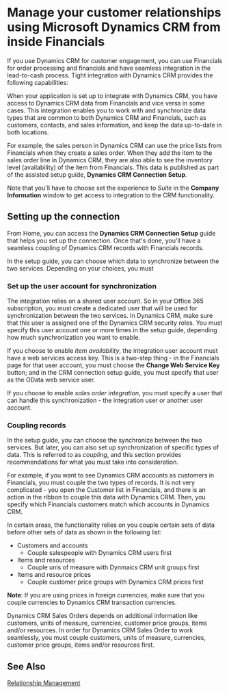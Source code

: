 <properties
                pageTitle="Manage your customer relationships using Microsoft Dynamics CRM from inside Financials | Financials"
                description="Describes the capabilities when you set up a connection between Financials and Dynamics CRM"
                services="project-madeira"
                documentationCenter=""
                authors="edupont"
/>
<tags
    ms.service="project-madeira"
    ms.topic="article"
    ms.devlang="na"
    ms.tgt_pltfrm="na"
    ms.workload="na"
    ms.date="10/10/2016"
    ms.author="edupont04" />

# Manage your customer relationships using Microsoft Dynamics CRM from inside Financials
If you use Dynamics CRM for customer engagement, you can use Financials for order processing and financials and have seamless integration in the lead-to-cash process. Tight integration with  Dynamics CRM provides the following capabilities:

When your application is set up to integrate with Dynamics CRM, you have access to Dynamics CRM data from Financials and vice versa in some cases. This integration enables you to work with and synchronize data types that are common to both Dynamics CRM and Financials, such as customers, contacts, and sales information, and keep the data up\-to\-date in both locations.  

For example, the sales person in Dynamics CRM can use the price lists from Financials when they create a sales order. When they add the item to the sales order line in Dynamics CRM, they are also able to see the inventory level (availability) of the item from Financials. This data is published as part of the assisted setup guide, **Dynamics CRM Connection Setup**.  

Note that you'll have to choose set the experience to *Suite* in the **Company Information** window to get access to integration to the CRM functionality.  

## Setting up the connection
From Home, you can access the **Dynamics CRM Connection Setup** guide that helps you set up the connection. Once that's done, you'll have a seamless coupling of Dynamics CRM records with Financials records.  

In the setup guide, you can choose which data to synchronize between the two services. Depending on your choices, you must

### Set up the user account for synchronization
The integration relies on a shared user account. So in your Office 365 subscription, you must create a dedicated user that will be used for synchronization between the two services. In Dynamics CRM, make sure that this user is assigned one of the Dynamics CRM security roles. You must specify this user account one or more times in the setup guide, depending how much synchronization you want to enable.

If you choose to enable *item availability*, the integration user account must have a web services access key. This is a two-step thing - in the Financials page for that user account, you must choose the **Change Web Service Key** button; and in the CRM connection setup guide, you must specify that user as the OData web service user.

If you choose to enable *sales order integration*, you must specify a user that can handle this synchronization - the integration user or another user account.

### Coupling records
In the setup guide, you can choose the synchronize between the two services. But later, you can also set up synchronization of specific types of data. This is referred to as *coupling*, and this section provides recommendations for what you must take into consideration.

For example, if you want to see Dynamics CRM accounts as customers in Financials, you must couple the two types of records. It is not very complicated - you open the Customer list in Financials, and there is an action in the ribbon to couple this data with Dynamics CRM. Then, you specify which Financials customers match which accounts in Dynamics CRM.

In certain areas, the functionality relies on you couple certain sets of data before other sets of data as shown in the following list:

- Customers and accounts  
    - Couple salespeople with Dynamics CRM users first  
- Items and resources  
    - Couple unis of measure with Dynmaics CRM unit groups first  
- Items and resource prices  
    - Couple customer price groups with Dynamics CRM prices first  

**Note**: If you are using prices in foreign currencies, make sure that you couple currencies to Dynamics CRM transaction currencies.

Dynamics CRM Sales Orders depends on additional information like customers, units of measure, currencies, customer price groups, items and/or resources. In order for Dynamics CRM Sales Order to work seamlessly, you must couple customers, units of measure, currencies, customer price groups, items and/or resources first.

## See Also
[Relationship Management](marketing-relationship-management.md)  
